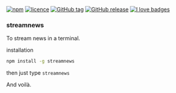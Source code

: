 [![npm](https://img.shields.io/npm/v/streamnews.svg?style=flat-square)](https://www.npmjs.com/package/streamnews)
[![licence](https://img.shields.io/npm/l/streamnews.svg?style=flat-square)](https://github.com/implose/streamnews/blob/master/LICENCE.md)
[![GitHub tag](https://img.shields.io/github/tag/implose/streamnews.svg?style=flat-square)](https://github.com/implose/streamnews/tags)
[![GitHub release](https://img.shields.io/github/release/implose/streamnews.svg?style=flat-square)](https://github.com/implose/streamnews/releases)
[![I love badges](https://img.shields.io/badge/I%20love-badges-FF00FF.svg?style=flat-square)](https://shields.io)

### streamnews
To stream news in a terminal.

installation
``` sh
npm install -g streamnews
```

then just type `streamnews`

And voilà.